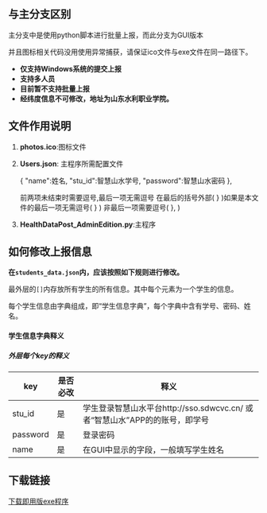 

## 与主分支区别

主分支中是使用python脚本进行批量上报，而此分支为GUI版本

并且图标相关代码没用使用异常捕获，请保证ico文件与exe文件在同一路径下。

* **仅支持Windows系统的提交上报**
* **支持多人员**
* **目前暂不支持批量上报**
* **经纬度信息不可修改，地址为山东水利职业学院。**

## 文件作用说明

1. **photos.ico**:图标文件

2. **Users.json**: 主程序所需配置文件

   {
   "name":姓名,
   "stu_id":智慧山水学号,
   "password":智慧山水密码
   },

   前两项未结束时需要逗号,最后一项无需逗号
   在最后的括号外部( } )如果是本文件的最后一项无需逗号( } )
   非最后一项需要逗号( }, )

3. **HealthDataPost_AdminEdition.py**:主程序

## 如何修改上报信息

**在`students_data.json`内，应该按照如下规则进行修改。**

最外层的`[]`内存放所有学生的所有信息。其中每个元素为一个学生的信息。

每个学生信息由字典组成，即“学生信息字典”，每个字典中含有学号、密码、姓名。

#### 学生信息字典释义

##### 外层每个key的释义

| key      | 是否必改 | 释义                                       |
| -------- | ---- | ---------------------------------------- |
| stu_id   | 是    | 学生登录智慧山水平台http://sso.sdwcvc.cn/ 或者“智慧山水”APP的的账号，即学号 |
| password | 是    | 登录密码                                     |
| name     | 是    | 在GUI中显示的字段，一般填写学生姓名                      |

## 下载链接
[下载即用版exe程序](https://github.com/3P1r1t/Health-Data-Post/releases/tag/exe%E7%A8%8B%E5%BA%8F%E5%8C%85)



